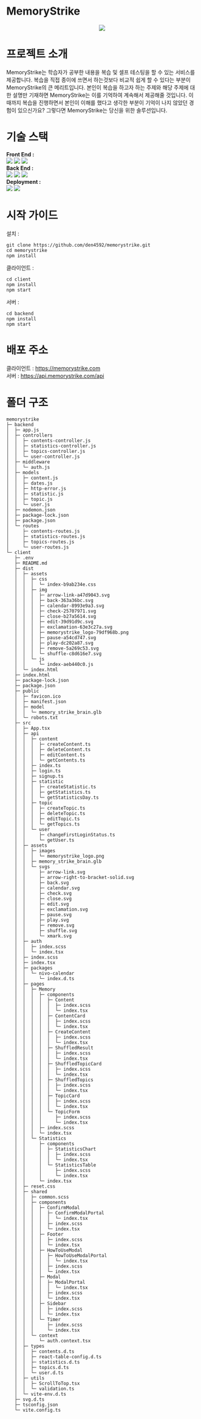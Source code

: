 # MemoryStrike
<div align="center">
  <img src="https://github.com/den4592/memorystrike/assets/50400631/21b82216-c507-4486-830a-6dcd0d229c03"/>
</div>

# 프로젝트 소개
MemoryStrike는 학습자가 공부한 내용을 복습 및 셀프 테스팅을 할 수 있는 서비스를 제공합니다. 
복습을 직접 종이에 쓰면서 하는것보다 비교적 쉽게 할 수 있다는 부분이 MemoryStrike의 큰 메리트입니다.
본인이 복습을 하고자 하는 주제와 해당 주제에 대한 설명만 기재하면 MemoryStrike는 이를 기억하여 계속해서 제공해줄 것입니다.
이때까지 복습을 진행하면서 본인이 이해를 했다고 생각한 부분이 기억이 나지 않았던 경험이 있으신가요? 그렇다면 MemoryStrike는 당신을 위한 솔루션입니다.

# 기술 스택
<strong>Front End :</strong>  
<img src="https://img.shields.io/badge/react-61DAFB?style=for-the-badge&logo=react&logoColor=black">
<img src="https://img.shields.io/badge/typescript-61DAFB?style=for-the-badge&logo=typescript&logoColor=black">
<img src="https://img.shields.io/badge/sass-CC6699?style=for-the-badge&logo=sass&logoColor=white">  
<strong>Back End :</strong>  
<img src="https://img.shields.io/badge/node.js-339933?style=for-the-badge&logo=Node.js&logoColor=white">
<img src="https://img.shields.io/badge/express-000000?style=for-the-badge&logo=express&logoColor=white">
<img src="https://img.shields.io/badge/mongoDB-47A248?style=for-the-badge&logo=MongoDB&logoColor=white">  
<strong>Deployment :</strong>  
<img src="https://img.shields.io/badge/aws amplify-FF9900?style=for-the-badge&logo=aws amplify&logoColor=white"> 
<img src="https://img.shields.io/badge/amazon ec2-FF9900?style=for-the-badge&logo=amazon ec2&logoColor=white">  

# 시작 가이드
설치 :  
```
git clone https://github.com/den4592/memorystrike.git
cd memorystrike
npm install
```

클라이언트 :  
```
cd client
npm install
npm start
```
서버 :  
```
cd backend
npm install
npm start
```

# 배포 주소
클라이언트 : https://memorystrike.com  
서버 : https://api.memorystrike.com/api

# 폴더 구조
```
memorystrike
├─ backend
│  ├─ app.js
│  ├─ controllers
│  │  ├─ contents-controller.js
│  │  ├─ statistics-controller.js
│  │  ├─ topics-controller.js
│  │  └─ user-controller.js
│  ├─ middleware
│  │  └─ auth.js
│  ├─ models
│  │  ├─ content.js
│  │  ├─ dates.js
│  │  ├─ http-error.js
│  │  ├─ statistic.js
│  │  ├─ topic.js
│  │  └─ user.js
│  ├─ nodemon.json
│  ├─ package-lock.json
│  ├─ package.json
│  └─ routes
│     ├─ contents-routes.js
│     ├─ statistics-routes.js
│     ├─ topics-routes.js
│     └─ user-routes.js
└─ client
   ├─ .env
   ├─ README.md
   ├─ dist
   │  ├─ assets
   │  │  ├─ css
   │  │  │  └─ index-b9ab234e.css
   │  │  ├─ img
   │  │  │  ├─ arrow-link-a47d9043.svg
   │  │  │  ├─ back-363a36bc.svg
   │  │  │  ├─ calendar-8993e9a3.svg
   │  │  │  ├─ check-25707971.svg
   │  │  │  ├─ close-b27a5614.svg
   │  │  │  ├─ edit-39d91d9c.svg
   │  │  │  ├─ exclamation-63e3c27a.svg
   │  │  │  ├─ memorystrike_logo-79df968b.png
   │  │  │  ├─ pause-a54cd747.svg
   │  │  │  ├─ play-dc202a87.svg
   │  │  │  ├─ remove-5a269c53.svg
   │  │  │  └─ shuffle-c8d616e7.svg
   │  │  └─ js
   │  │     └─ index-aeb440c0.js
   │  └─ index.html
   ├─ index.html
   ├─ package-lock.json
   ├─ package.json
   ├─ public
   │  ├─ favicon.ico
   │  ├─ manifest.json
   │  ├─ model
   │  │  └─ memory_strike_brain.glb
   │  └─ robots.txt
   ├─ src
   │  ├─ App.tsx
   │  ├─ api
   │  │  ├─ content
   │  │  │  ├─ createContent.ts
   │  │  │  ├─ deleteContent.ts
   │  │  │  ├─ editContent.ts
   │  │  │  └─ getContents.ts
   │  │  ├─ index.ts
   │  │  ├─ login.ts
   │  │  ├─ signup.ts
   │  │  ├─ statistic
   │  │  │  ├─ createStatistic.ts
   │  │  │  ├─ getStatistics.ts
   │  │  │  └─ getStatisticsDay.ts
   │  │  ├─ topic
   │  │  │  ├─ createTopic.ts
   │  │  │  ├─ deleteTopic.ts
   │  │  │  ├─ editTopic.ts
   │  │  │  └─ getTopics.ts
   │  │  └─ user
   │  │     ├─ changeFirstLoginStatus.ts
   │  │     └─ getUser.ts
   │  ├─ assets
   │  │  ├─ images
   │  │  │  └─ memorystrike_logo.png
   │  │  ├─ memory_strike_brain.glb
   │  │  └─ svgs
   │  │     ├─ arrow-link.svg
   │  │     ├─ arrow-right-to-bracket-solid.svg
   │  │     ├─ back.svg
   │  │     ├─ calendar.svg
   │  │     ├─ check.svg
   │  │     ├─ close.svg
   │  │     ├─ edit.svg
   │  │     ├─ exclamation.svg
   │  │     ├─ pause.svg
   │  │     ├─ play.svg
   │  │     ├─ remove.svg
   │  │     ├─ shuffle.svg
   │  │     └─ xmark.svg
   │  ├─ auth
   │  │  ├─ index.scss
   │  │  └─ index.tsx
   │  ├─ index.scss
   │  ├─ index.tsx
   │  ├─ packages
   │  │  └─ nivo-calendar
   │  │     └─ index.d.ts
   │  ├─ pages
   │  │  ├─ Memory
   │  │  │  ├─ components
   │  │  │  │  ├─ Content
   │  │  │  │  │  ├─ index.scss
   │  │  │  │  │  └─ index.tsx
   │  │  │  │  ├─ ContentCard
   │  │  │  │  │  ├─ index.scss
   │  │  │  │  │  └─ index.tsx
   │  │  │  │  ├─ CreateContent
   │  │  │  │  │  ├─ index.scss
   │  │  │  │  │  └─ index.tsx
   │  │  │  │  ├─ ShuffledResult
   │  │  │  │  │  ├─ index.scss
   │  │  │  │  │  └─ index.tsx
   │  │  │  │  ├─ ShuffledTopicCard
   │  │  │  │  │  ├─ index.scss
   │  │  │  │  │  └─ index.tsx
   │  │  │  │  ├─ ShuffledTopics
   │  │  │  │  │  ├─ index.scss
   │  │  │  │  │  └─ index.tsx
   │  │  │  │  ├─ TopicCard
   │  │  │  │  │  ├─ index.scss
   │  │  │  │  │  └─ index.tsx
   │  │  │  │  └─ TopicForm
   │  │  │  │     ├─ index.scss
   │  │  │  │     └─ index.tsx
   │  │  │  ├─ index.scss
   │  │  │  └─ index.tsx
   │  │  └─ Statistics
   │  │     ├─ components
   │  │     │  ├─ StatisticsChart
   │  │     │  │  ├─ index.scss
   │  │     │  │  └─ index.tsx
   │  │     │  └─ StatisticsTable
   │  │     │     ├─ index.scss
   │  │     │     └─ index.tsx
   │  │     └─ index.tsx
   │  ├─ reset.css
   │  ├─ shared
   │  │  ├─ common.scss
   │  │  ├─ components
   │  │  │  ├─ ConfirmModal
   │  │  │  │  ├─ ConfirmModalPortal
   │  │  │  │  │  └─ index.tsx
   │  │  │  │  ├─ index.scss
   │  │  │  │  └─ index.tsx
   │  │  │  ├─ Footer
   │  │  │  │  ├─ index.scss
   │  │  │  │  └─ index.tsx
   │  │  │  ├─ HowToUseModal
   │  │  │  │  ├─ HowToUseModalPortal
   │  │  │  │  │  └─ index.tsx
   │  │  │  │  ├─ index.scss
   │  │  │  │  └─ index.tsx
   │  │  │  ├─ Modal
   │  │  │  │  ├─ ModalPortal
   │  │  │  │  │  └─ index.tsx
   │  │  │  │  ├─ index.scss
   │  │  │  │  └─ index.tsx
   │  │  │  ├─ Sidebar
   │  │  │  │  ├─ index.scss
   │  │  │  │  └─ index.tsx
   │  │  │  └─ Timer
   │  │  │     ├─ index.scss
   │  │  │     └─ index.tsx
   │  │  └─ context
   │  │     └─ auth.context.tsx
   │  ├─ types
   │  │  ├─ contents.d.ts
   │  │  ├─ react-table-config.d.ts
   │  │  ├─ statistics.d.ts
   │  │  ├─ topics.d.ts
   │  │  └─ user.d.ts
   │  ├─ utils
   │  │  ├─ ScrollToTop.tsx
   │  │  └─ validation.ts
   │  └─ vite-env.d.ts
   ├─ svg.d.ts
   ├─ tsconfig.json
   └─ vite.config.ts

```



